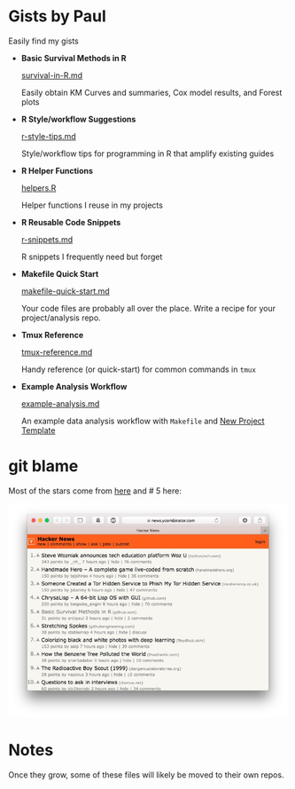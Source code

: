 # Gists by Paul

Easily find my gists


  * **Basic Survival Methods in R**
  
    [survival-in-R.md](survival-in-R.md)

    Easily obtain KM Curves and summaries, Cox model results, and Forest plots
    
  * **R Style/workflow Suggestions**
  
    [r-style-tips.md](r-style-tips.md)
    
    Style/workflow tips for programming in R that amplify existing guides

  * **R Helper Functions**
  
    [helpers.R](helpers.R)
	
	Helper functions I reuse in my projects

  * **R Reusable Code Snippets**
  
    [r-snippets.md](r-snippets.md)
	
	R snippets I frequently need but forget

  * **Makefile Quick Start**
  
    [makefile-quick-start.md](makefile-quick-start.md)
	
    Your code files are probably all over the place. Write a recipe for your
    project/analysis repo.

  * **Tmux Reference**
  
    [tmux-reference.md](tmux-reference.md)

    Handy reference (or quick-start) for common commands in `tmux`

  * **Example Analysis Workflow**
  
    [example-analysis.md](example-analysis.md)
  
    An example data analysis workflow with `Makefile` and
    [New Project Template](https://github.com/pavopax/new-project-template)


# git blame

Most of the stars come from
[here](https://twitter.com/newsycombinator/status/918975083804286976) and # 5
here:


![img](img/hn.jpg)


# Notes

Once they grow, some of these files will likely be moved to their own repos.
